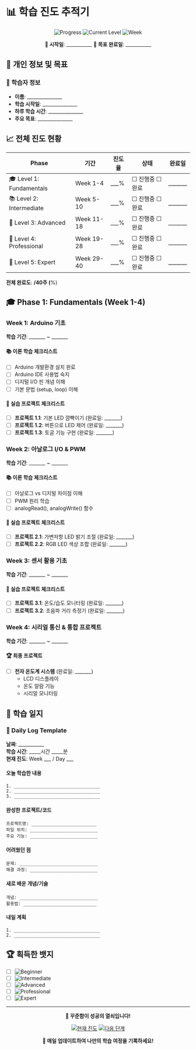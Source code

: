 # 📊 학습 진도 추적기

<div align="center">

![Progress](https://img.shields.io/badge/Overall_Progress-0%25-red?style=for-the-badge)
![Current Level](https://img.shields.io/badge/Current_Level-Not_Started-lightgrey?style=for-the-badge)
![Week](https://img.shields.io/badge/Current_Week-0-blue?style=for-the-badge)

**📅 시작일**: ___________  **🎯 목표 완료일**: ___________

</div>

## 🎯 개인 정보 및 목표

### 👤 학습자 정보
- **이름**: _______________
- **학습 시작일**: _______________
- **하루 학습 시간**: _______________
- **주요 목표**: _______________

## 📈 전체 진도 현황

| Phase | 기간 | 진도율 | 상태 | 완료일 |
|-------|------|--------|------|--------|
| 🎓 Level 1: Fundamentals | Week 1-4 | ___% | ☐ 진행중 ☐ 완료 | _______ |
| 📚 Level 2: Intermediate | Week 5-10 | ___% | ☐ 진행중 ☐ 완료 | _______ |
| 🚀 Level 3: Advanced | Week 11-18 | ___% | ☐ 진행중 ☐ 완료 | _______ |
| 💼 Level 4: Professional | Week 19-28 | ___% | ☐ 진행중 ☐ 완료 | _______ |
| 🧠 Level 5: Expert | Week 29-40 | ___% | ☐ 진행중 ☐ 완료 | _______ |

**전체 완료도**: ____/40주 (____%)

## 🎓 Phase 1: Fundamentals (Week 1-4)

### Week 1: Arduino 기초
**학습 기간**: _______ ~ _______

#### 📚 이론 학습 체크리스트
- [ ] Arduino 개발환경 설치 완료
- [ ] Arduino IDE 사용법 숙지
- [ ] 디지털 I/O 핀 개념 이해
- [ ] 기본 문법 (setup, loop) 이해

#### 🔨 실습 프로젝트 체크리스트
- [ ] **프로젝트 1.1**: 기본 LED 깜빡이기 (완료일: _______)
- [ ] **프로젝트 1.2**: 버튼으로 LED 제어 (완료일: _______)
- [ ] **프로젝트 1.3**: 토글 기능 구현 (완료일: _______)

### Week 2: 아날로그 I/O & PWM
**학습 기간**: _______ ~ _______

#### 📚 이론 학습 체크리스트
- [ ] 아날로그 vs 디지털 차이점 이해
- [ ] PWM 원리 학습
- [ ] analogRead(), analogWrite() 함수

#### 🔨 실습 프로젝트 체크리스트
- [ ] **프로젝트 2.1**: 가변저항 LED 밝기 조절 (완료일: _______)
- [ ] **프로젝트 2.2**: RGB LED 색상 조합 (완료일: _______)

### Week 3: 센서 활용 기초
**학습 기간**: _______ ~ _______

#### 🔨 실습 프로젝트 체크리스트
- [ ] **프로젝트 3.1**: 온도/습도 모니터링 (완료일: _______)
- [ ] **프로젝트 3.2**: 초음파 거리 측정기 (완료일: _______)

### Week 4: 시리얼 통신 & 통합 프로젝트
**학습 기간**: _______ ~ _______

#### 🏆 최종 프로젝트
- [ ] **전자 온도계 시스템** (완료일: _______)
  - LCD 디스플레이
  - 온도 알람 기능
  - 시리얼 모니터링

## 📝 학습 일지

### 📅 Daily Log Template

**날짜**: ___________  
**학습 시간**: _____시간 _____분  
**현재 진도**: Week ___ / Day ___

#### 오늘 학습한 내용
```
1. _________________________________
2. _________________________________
3. _________________________________
```

#### 완성한 프로젝트/코드
```
프로젝트명: _________________________
파일 위치: __________________________
주요 기능: __________________________
```

#### 어려웠던 점
```
문제: ______________________________
해결 과정: __________________________
```

#### 새로 배운 개념/기술
```
개념: ______________________________
활용법: ____________________________
```

#### 내일 계획
```
1. _________________________________
2. _________________________________
```

## 🏆 획득한 뱃지
- [ ] ![Beginner](https://img.shields.io/badge/🎓-Arduino_Beginner-blue)
- [ ] ![Intermediate](https://img.shields.io/badge/📚-IoT_Developer-green)
- [ ] ![Advanced](https://img.shields.io/badge/🚀-IoT_Specialist-orange)
- [ ] ![Professional](https://img.shields.io/badge/💼-Industry_Expert-red)
- [ ] ![Expert](https://img.shields.io/badge/🧠-AI_Master-purple)

---

<div align="center">

**🎯 꾸준함이 성공의 열쇠입니다!**

[![현재 진도](https://img.shields.io/badge/현재_진도-Week_0-red?style=for-the-badge)](STUDY_ROADMAP.md)
[![다음 단계](https://img.shields.io/badge/다음_단계-Week_1_시작-blue?style=for-the-badge)](01-fundamentals/)

**📱 매일 업데이트하여 나만의 학습 여정을 기록하세요!**

</div>